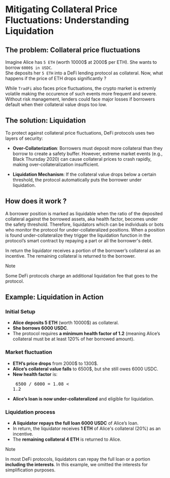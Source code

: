 # Mitigating Collateral Price Fluctuations: Understanding Liquidation

## The problem: Collateral price fluctuations

Imagine Alice has `5 ETH` (worth 10000$ at 2000$ per ETH). She wants to borrow `6000$ in USDC`.  
She deposits her `5 ETH` into a DeFi lending protocol as collateral. Now, what happens if the price 
of ETH drops significantly ? 

While `TradFi` also faces price fluctuations, the crypto market is extremly volatile making the occurence
of such events more frequent and severe. Without risk management, lenders could face major losses if
borrowers default when their collateral value drops too low. 

## The solution: Liquidation

To protect against collateral price fluctuations, DeFi protocols uses two layers of security:

* **Over-Collaterization**: Borrowers must deposit more collateral than they borrow to create a 
safety buffer. However, extreme market events (e.g., Black Thursday 2020) can cause collateral 
prices to crash rapidly, making over-collateralization insufficient.

* **Liquidation Mechanism**: If the collateral value drops below a certain threshold, the protocol 
automatically puts the borrower under liquidation.

## How does it work ?

A borrower position is marked as liquidable when the ratio of the deposited collateral 
against the borrowed assets, aka health factor, becomes under the safety threshold. 
Therefore, liquidators which can be individuals or bots who monitor the protocol for 
under-collateralized positions. When a position is found under-collateralize they trigger 
the liquidation function in the protocol’s smart contract by repaying a part or all 
the borrower's debt.

In return the liquidator receives a portion of the borrower’s collateral as an incentive.
The remaining collateral is returned to the borrower. 

> [!NOTE]  
> Some DeFi protocols charge an additional liquidation fee that goes to the protocol.

## Example: Liquidation in Action

### Initial Setup
* **Alice deposits 5 ETH** (worth 10000$) as collateral.
* **She borrows 6000 USDC**.
* The protocol requires **a minimum health factor of 1.2** (meaning Alice’s collateral must 
be at least 120% of her borrowed amount).

### Market fluctuation
* **ETH’s price drops** from 2000$ to 1300$.
* **Alice’s collateral value falls** to 6500$, but she still owes 6000 USDC.
* **New health factor** is: <pre> 6500 / 6000 = 1.08 < 1.2 </pre>
* **Alice’s loan is now under-collateralized** and eligible for liquidation.

### Liquidation process
* **A liquidator repays the full loan 6000 USDC** of Alice’s loan.
* In return, the liquidator receives **1 ETH** of Alice's collateral (20%) as an incentive.
* The **remaining collateral 4 ETH** is returned to Alice.

> [!NOTE]  
> In most DeFi protocols, liquidators can repay the full loan or a portion **including the
> interests**. In this example, we omitted the interests for simplification purposes.
